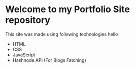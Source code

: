 # Welcome to my Portfolio Site repository

This site was made using following technologies
hello

- HTML
- CSS
- JavaScript
- Hashnode API (For Blogs Fatching)
